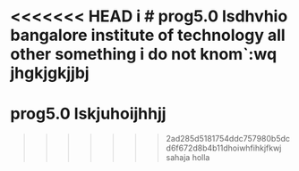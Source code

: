 <<<<<<< HEAD
i # prog5.0 lsdhvhio
bangalore institute of technology all other something i do not knom`:wq
jhgkjgkjjbj
=======
 # prog5.0 lskjuhoijhhjj
>>>>>>> 2ad285d5181754ddc757980b5dcd6f672d8b4b11dhoiwhfihkjfkwj sahaja holla
